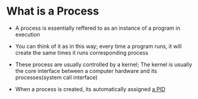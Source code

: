  # What is a Process

 - A process is essentially reffered to as an instance of a program in execution
  
  - You can think of it as in this way; every time a program runs, it will create the same times it runs corresponding process
 
 - These process are usually controlled by a kernel; The kernel is usually the core interface between a computer hardware and its processes(system call interface)

 - When a process is created, its automatically assigned [a PID](https://github.com/kihuni/Linux_PID_Process_Signals/tree/main/Linux_PIDs)
